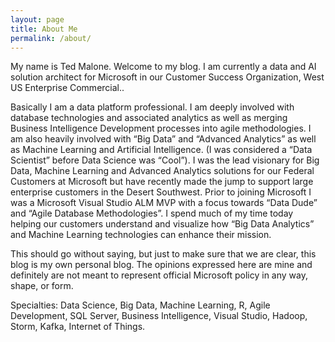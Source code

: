 ```yaml
---
layout: page
title: About Me
permalink: /about/
---
```

My name is Ted Malone. Welcome to my blog. I am currently a data and AI solution architect for Microsoft in our Customer Success Organization, West US Enterprise Commercial..

Basically I am a data platform professional. I am deeply involved with database technologies and associated analytics as well as merging Business Intelligence Development processes into agile methodologies. I am also heavily involved with “Big Data” and “Advanced Analytics” as well as Machine Learning and Artificial Intelligence. (I was considered a “Data Scientist” before Data Science was “Cool”). I was the lead visionary for Big Data, Machine Learning and Advanced Analytics solutions for our Federal Customers at Microsoft but have recently made the jump to support large enterprise customers in the Desert Southwest. Prior to joining Microsoft I was a Microsoft Visual Studio ALM MVP with a focus towards “Data Dude” and “Agile Database Methodologies”. I spend much of my time today helping our customers understand and visualize how “Big Data Analytics” and Machine Learning technologies can enhance their mission.

This should go without saying, but just to make sure that we are clear, this blog is my own personal blog. The opinions expressed here are mine and definitely are not meant to represent official Microsoft policy in any way, shape, or form.

Specialties: Data Science, Big Data, Machine Learning, R, Agile Development, SQL Server, Business Intelligence, Visual Studio, Hadoop, Storm, Kafka, Internet of Things.
